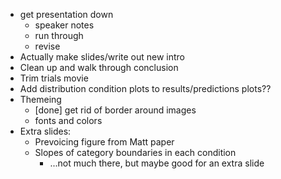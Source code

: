 * get presentation down
    * speaker notes
    * run through
    * revise
* Actually make slides/write out new intro
* Clean up and walk through conclusion
* Trim trials movie
* Add distribution condition plots to results/predictions plots??
* Themeing
    * [done] get rid of border around images
    * fonts and colors
* Extra slides:
    * Prevoicing figure from Matt paper
    * Slopes of category boundaries in each condition
        * ...not much there, but maybe good for an extra slide

